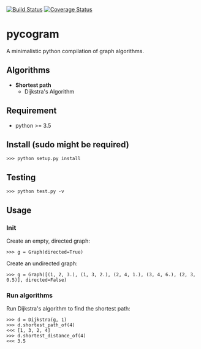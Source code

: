[![Build Status](https://travis-ci.org/Jiaxigu/pycogram.svg?branch=master)](https://travis-ci.org/Jiaxigu/pycogram)
[![Coverage Status](https://coveralls.io/repos/github/Jiaxigu/pycogram/badge.svg?branch=master)](https://coveralls.io/github/Jiaxigu/pycogram?branch=master)

# pycogram
A minimalistic python compilation of graph algorithms.

## Algorithms

- __Shortest path__
	- Dijkstra's Algorithm

## Requirement

- python >= 3.5

## Install (sudo might be required)

	>>> python setup.py install

## Testing

	>>> python test.py -v

## Usage

### Init

Create an empty, directed graph:

	>>> g = Graph(directed=True)

Create an undirected graph:

	>>> g = Graph([(1, 2, 3.), (1, 3, 2.), (2, 4, 1.), (3, 4, 6.), (2, 3, 0.5)], directed=False)
	
### Run algorithms

Run Dijkstra's algorithm to find the shortest path:

	>>> d = Dijkstra(g, 1)
	>>> d.shortest_path_of(4)
	<<< [1, 3, 2, 4]
	>>> d.shortest_distance_of(4)
	<<< 3.5












